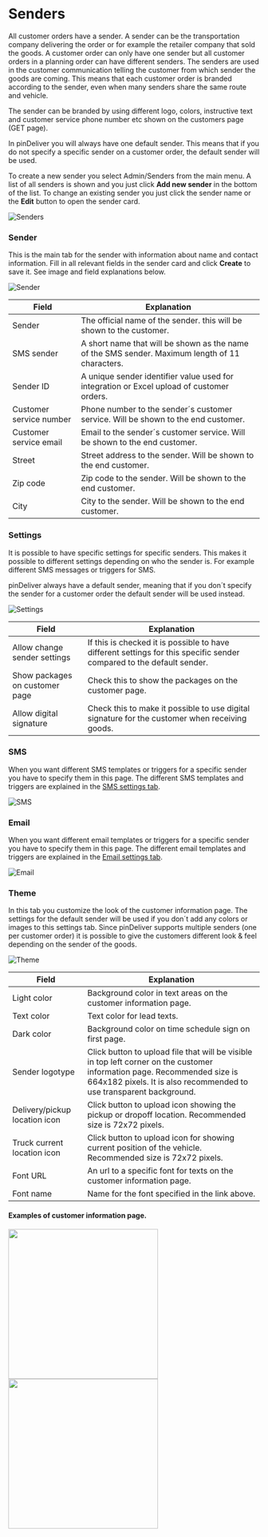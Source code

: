 # Senders
All customer orders have a sender. A sender can be the transportation company delivering the order or for example the retailer company that sold the goods. A customer order can only have one sender but all customer orders in a planning order can have different senders. The senders are used in the customer communication telling the customer from which sender the goods are coming. This means that each customer order is branded according to the sender, even when many senders share the same route and vehicle.

The sender can be branded by using different logo, colors, instructive text and customer service phone number etc shown on the customers page (GET page).

In pinDeliver you will always have one default sender. This means that if you do not specify a specific sender on a customer order, the default sender will be used.

To create a new sender you select Admin/Senders from the main menu. A list of all senders is shown and you just click **Add new sender** in the bottom of the list. To change an existing sender you just click the sender name or the **Edit** button to open the sender card.

![Senders](/images/sender_list.png)

### Sender
This is the main tab for the sender with information about name and contact information.
Fill in all relevant fields in the sender card and click **Create** to save it. See image and field explanations below.

![Sender](/images/sender_sender.png)

|Field|Explanation|
|-----|----------|
|Sender|The official name of the sender. this will be shown to the customer.|
|SMS sender|A short name that will be shown as the name of the SMS sender. Maximum length of 11 characters.|
|Sender ID|A unique sender identifier value used for integration or Excel upload of customer orders.|
|Customer service number|Phone number to the sender´s customer service. Will be shown to the end customer.|
|Customer service email|Email to the sender´s customer service. Will be shown to the end customer.|
|Street|Street address to the sender. Will be shown to the end customer.|
|Zip code|Zip code to the sender. Will be shown to the end customer.|
|City|City to the sender. Will be shown to the end customer.|

### Settings
It is possible to have specific settings for specific senders. This makes it possible to different settings depending on who the sender is. For example different SMS messages or triggers for SMS.

pinDeliver always have a default sender, meaning that if you don´t specify the sender for a customer order the default sender will be used instead.

![Settings](/images/sender_settings.png)

|Field|Explanation|
|-----|----------|
|Allow change sender settings|If this is checked it is possible to have different settings for this specific sender compared to the default sender.|
|Show packages on customer page|Check this to show the packages on the customer page.|
|Allow digital signature|Check this to make it possible to use digital signature for the customer when receiving goods.|

### SMS
When you want different SMS templates or triggers for a specific sender you have to specify them in this page. The different SMS templates and triggers are explained in the [SMS settings tab](settings_sms.md).

![SMS](/images/sender_sms.png)

### Email
When you want different email templates or triggers for a specific sender you have to specify them in this page. The different email templates and triggers are explained in the [Email settings tab](settings_email.md).

![Email](/images/sender_email.png)

### Theme
In this tab you customize the look of the customer information page. The settings for the default sender will be used if you don´t add any colors or images to this settings tab. Since pinDeliver supports multiple senders (one per customer order) it is possible to give the customers different look & feel depending on the sender of the goods.

![Theme](/images/sender_theme.png)

|Field|Explanation|
|-----|----------|
|Light color|Background color in text areas on the customer information page.|
|Text color|Text color for lead texts.|
|Dark color|Background color on time schedule sign on first page.|
|Sender logotype|Click button to upload file that will be visible in top left corner on the customer information page. Recommended size is 664x182 pixels. It is also recommended to use transparent background.|
|Delivery/pickup location icon|Click button to upload icon showing the pickup or dropoff location. Recommended size is 72x72 pixels.|
|Truck current location icon|Click button to upload icon for showing current position of the vehicle. Recommended size is 72x72 pixels.|
|Font URL|An url to a specific font for texts on the customer information page.|
|Font name|Name for the font specified in the link above.|

#### Examples of customer information page.
<p float="center">
  <img src="/images/settings_theme_customer_page_1.png" width="300" />
  <img src="/images/settings_theme_customer_page_2.png" width="300" />
</p>
